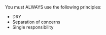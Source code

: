 You must ALWAYS use the following principles:

- DRY
- Separation of concerns
- Single responsibility

